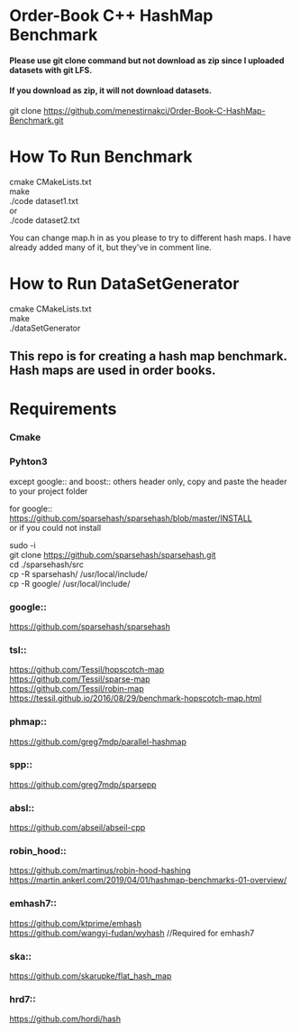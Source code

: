 # Order-Book C++ HashMap Benchmark

#### Please use git clone command but not download as zip since I uploaded datasets with git LFS. 
#### If you download as zip, it will not download datasets.
git clone https://github.com/menestirnakci/Order-Book-C-HashMap-Benchmark.git 

# How To Run Benchmark

cmake CMakeLists.txt \
make \
./code dataset1.txt \
or \
./code dataset2.txt 

You can change map.h in as you please to try to different hash maps. I have already added many of it, but they've in comment line.

# How to Run DataSetGenerator 

cmake CMakeLists.txt \
make \
./dataSetGenerator


## This repo is for creating a hash map benchmark. Hash maps are used in order books. 

# Requirements

### Cmake
### Pyhton3

except google:: and boost:: others header only, copy and paste the header to your project folder

for google:: \
https://github.com/sparsehash/sparsehash/blob/master/INSTALL \
or if you could not install 

sudo -i \
git clone https://github.com/sparsehash/sparsehash.git \
cd  ./sparsehash/src \
cp -R sparsehash/ /usr/local/include/ \
cp -R google/ /usr/local/include/

### google::
https://github.com/sparsehash/sparsehash

### tsl::
https://github.com/Tessil/hopscotch-map \
https://github.com/Tessil/sparse-map \
https://github.com/Tessil/robin-map \
https://tessil.github.io/2016/08/29/benchmark-hopscotch-map.html

### phmap::
https://github.com/greg7mdp/parallel-hashmap

### spp::
https://github.com/greg7mdp/sparsepp

### absl::
https://github.com/abseil/abseil-cpp

### robin_hood::
https://github.com/martinus/robin-hood-hashing \
https://martin.ankerl.com/2019/04/01/hashmap-benchmarks-01-overview/

### emhash7::
https://github.com/ktprime/emhash \
https://github.com/wangyi-fudan/wyhash     //Required for emhash7

### ska::
https://github.com/skarupke/flat_hash_map

### hrd7::	
https://github.com/hordi/hash    
